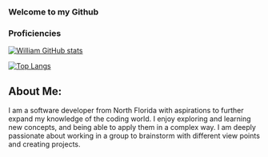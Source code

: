 ### Welcome to my Github




### Proficiencies

[![William GitHub stats](https://github-readme-stats.vercel.app/api?username=williambennett321)](https://github.com/williambennett321/github-readme-stats)

[![Top Langs](https://github-readme-stats.vercel.app/api/top-langs/?username=williambennett321)](https://github.com/williambennett321/github-readme-stats)

## About Me:

I am a software developer from North Florida with aspirations to further expand my knowledge of the coding world.
I enjoy exploring and learning new concepts, and being able to apply them in a complex way. I am deeply passionate about working
in a group to brainstorm with different view points and creating projects.
